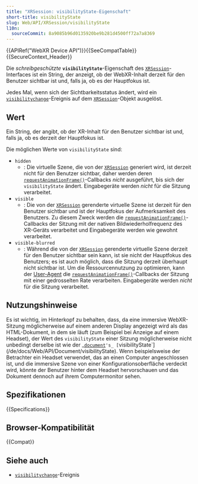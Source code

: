 ```yaml
---
title: "XRSession: visibilityState-Eigenschaft"
short-title: visibilityState
slug: Web/API/XRSession/visibilityState
l10n:
  sourceCommit: 8a9085b96d0135920be9b281d4500ff72a7a8369
---
```


{{APIRef("WebXR Device API")}}{{SeeCompatTable}}{{SecureContext_Header}}

Die _schreibgeschützte_ **`visibilityState`**-Eigenschaft des
[`XRSession`](/de/docs/Web/API/XRSession)-Interfaces ist ein String, der anzeigt, ob der WebXR-Inhalt derzeit für den Benutzer sichtbar ist und, falls ja, ob es der Hauptfokus ist.

Jedes Mal, wenn sich der Sichtbarkeitsstatus ändert, wird ein
[`visibilitychange`](/de/docs/Web/API/XRSession/visibilitychange_event)-Ereignis auf dem
[`XRSession`](/de/docs/Web/API/XRSession)-Objekt ausgelöst.

## Wert

Ein String, der angibt, ob der XR-Inhalt
für den Benutzer sichtbar ist und, falls ja, ob es derzeit der Hauptfokus ist.

Die möglichen Werte von `visibilityState` sind:

- `hidden`
  - : Die virtuelle Szene, die von der [`XRSession`](/de/docs/Web/API/XRSession) generiert wird, ist derzeit nicht für den Benutzer sichtbar,
    daher werden deren [`requestAnimationFrame()`](/de/docs/Web/API/XRSession/requestAnimationFrame)-Callbacks _nicht_ ausgeführt, bis sich der `visibilityState` ändert.
    Eingabegeräte werden _nicht_ für die Sitzung verarbeitet.
- `visible`
  - : Die von der [`XRSession`](/de/docs/Web/API/XRSession) gerenderte virtuelle Szene ist derzeit für den Benutzer sichtbar
    und ist der Hauptfokus der Aufmerksamkeit des Benutzers. Zu diesem Zweck werden die [`requestAnimationFrame()`](/de/docs/Web/API/XRSession/requestAnimationFrame)-Callbacks der Sitzung
    mit der nativen Bildwiederholfrequenz des XR-Geräts verarbeitet und Eingabegeräte werden wie gewohnt verarbeitet.
- `visible-blurred`
  - : Während die von der [`XRSession`](/de/docs/Web/API/XRSession) gerenderte virtuelle Szene derzeit für den Benutzer sichtbar sein kann,
    ist sie nicht der Hauptfokus des Benutzers; es ist auch möglich, dass die Sitzung derzeit überhaupt nicht sichtbar ist.
    Um die Ressourcennutzung zu optimieren, kann der [User-Agent](/de/docs/Glossary/user_agent) die [`requestAnimationFrame()`](/de/docs/Web/API/XRSession/requestAnimationFrame)-Callbacks der Sitzung
    mit einer gedrosselten Rate verarbeiten.
    Eingabegeräte werden _nicht_ für die Sitzung verarbeitet.

## Nutzungshinweise

Es ist wichtig, im Hinterkopf zu behalten, dass, da eine immersive WebXR-Sitzung möglicherweise
auf einem anderen Display angezeigt wird als das HTML-Dokument, in dem sie läuft (zum Beispiel bei Anzeige auf einem Headset),
der Wert des `visibilityState` einer Sitzung möglicherweise nicht unbedingt derselbe ist wie der
_[`document`](/de/docs/Web/API/Document)`'s_ [`visibilityState`](/de/docs/Web/API/Document/visibilityState).
Wenn beispielsweise der Betrachter ein Headset verwendet, das an einen Computer angeschlossen ist, und die immersive Szene von einer Konfigurationsoberfläche verdeckt wird, könnte der Benutzer hinter dem Headset hervorschauen und das Dokument dennoch auf ihrem Computermonitor sehen.

## Spezifikationen

{{Specifications}}

## Browser-Kompatibilität

{{Compat}}

## Siehe auch

- [`visibilitychange`](/de/docs/Web/API/XRSession/visibilitychange_event)-Ereignis
